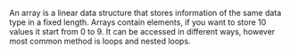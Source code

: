 An array is a linear data structure that stores information of the same data type in a fixed length. 
Arrays contain elements, if you want to store 10 values it start from 0 to 9. It can be accessed in
different ways, however most common method is loops and nested loops. 

